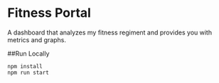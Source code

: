 # Fitness Portal
A dashboard that analyzes my fitness regiment and provides you with metrics and graphs.

##Run Locally
```
npm install
npm run start

```